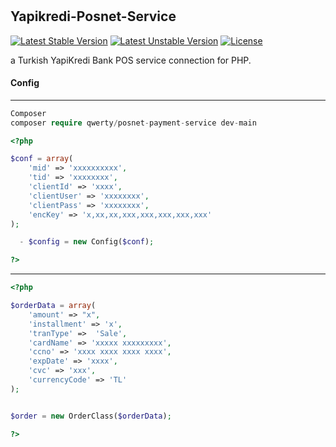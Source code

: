 # 

## Yapikredi-Posnet-Service
[![Latest Stable Version](http://poser.pugx.org/qwerty/posnet-payment-service/v)](https://packagist.org/packages/qwerty/posnet-payment-service)
[![Latest Unstable Version](http://poser.pugx.org/qwerty/posnet-payment-service/v/unstable)](https://packagist.org/packages/qwerty/posnet-payment-service) 
[![License](http://poser.pugx.org/qwerty/posnet-payment-service/license)](https://packagist.org/packages/qwerty/posnet-payment-service) 


a Turkish YapiKredi Bank POS service connection for PHP.


#### Config

------------

```php
Composer
composer require qwerty/posnet-payment-service dev-main

```






```php
<?php

$conf = array(
    'mid' => 'xxxxxxxxxx',
    'tid' => 'xxxxxxxx',
    'clientId' => 'xxxx',
    'clientUser' => 'xxxxxxxx',
    'clientPass' => 'xxxxxxxx',
    'encKey' => 'x,xx,xx,xxx,xxx,xxx,xxx,xxx'
);

  - $config = new Config($conf); 

?>
```


------------
```php
<?php

$orderData = array(
    'amount' => "x",
    'installment' => 'x',
    'tranType' =>  'Sale',
    'cardName' => 'xxxxx xxxxxxxxx',
    'ccno' => 'xxxx xxxx xxxx xxxx',
    'expDate' => 'xxxx',
    'cvc' => 'xxx',
    'currencyCode' => 'TL'
);


$order = new OrderClass($orderData);

?>
```



